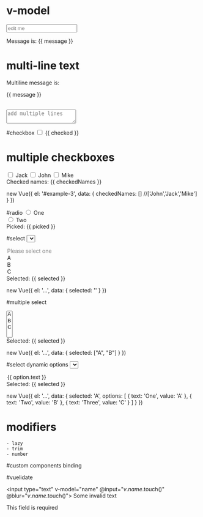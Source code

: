 # v-model

<input v-model="message" placeholder="edit me">
<p>Message is: {{ message }}</p>


# multi-line text

<span>Multiline message is:</span>
<p style="white-space: pre-line;">{{ message }}</p>
<br>
<textarea v-model="message" placeholder="add multiple lines"></textarea>


#checkbox
<input type="checkbox" id="checkbox" v-model="checked">
<label for="checkbox">{{ checked }}</label>



# multiple checkboxes

<div id='example-3'>
  <input type="checkbox" id="jack" value="Jack" v-model="checkedNames">
  <label for="jack">Jack</label>
  <input type="checkbox" id="john" value="John" v-model="checkedNames">
  <label for="john">John</label>
  <input type="checkbox" id="mike" value="Mike" v-model="checkedNames">
  <label for="mike">Mike</label>
  <br>
  <span>Checked names: {{ checkedNames }}</span>
</div>

new Vue({
  el: '#example-3',
  data: {
    checkedNames: [] //['John','Jack','Mike']
  }
})


#radio 
<input type="radio" id="one" value="One" v-model="picked">
<label for="one">One</label>
<br>
<input type="radio" id="two" value="Two" v-model="picked">
<label for="two">Two</label>
<br>
<span>Picked: {{ picked }}</span>

#select
<select v-model="selected">
  <option disabled value="">Please select one</option>
  <option>A</option>
  <option>B</option>
  <option>C</option>
</select>
<span>Selected: {{ selected }}</span>

new Vue({
  el: '...',
  data: {
    selected: ''
  }
})

#multiple select

<select v-model="selected" multiple>
  <option>A</option>
  <option>B</option>
  <option>C</option>
</select>
<br>
<span>Selected: {{ selected }}</span>

new Vue({
  el: '...',
  data: {
    selected: ["A", "B"]
  }
})


#select dynamic options
<select v-model="selected">
  <option v-for="option in options" v-bind:value="option.value">
    {{ option.text }}
  </option>
</select>
<span>Selected: {{ selected }}</span>

new Vue({
  el: '...',
  data: {
    selected: 'A',
    options: [
      { text: 'One', value: 'A' },
      { text: 'Two', value: 'B' },
      { text: 'Three', value: 'C' }
    ]
  }
})

# modifiers

    - lazy
    - trim
    - number


#custom components binding
<switch v-model="customInput"></switch>


<template>
  <input @input="handleInput" />
</template>

<script>
export default {
  prop: ['value'],
  data () {
    return {
      content: this.value
    }
  },
  methods: {
    handleInput (e) {
      this.$emit('input', this.content)
    }
  }
}
</script>


#vuelidate

<input 
    type="text" 
    v-model="name" 
    @input="$v.name.$touch()"
    @blur="$v.name.$touch()">
<span v-if="!$v.name.$error">
    Some invalid text
</span>

<span v-if="!$v.name.required">
    This field is required
</span>

<script>
    import { required, minLength, between } from 'vuelidate/lib/validators'

    export default {
        data () {
            return {
            name: '',
            }
        },
        validations: {
            name: {
            required,
            minLength: minLength(4)
            }
        }
    }
</script>
